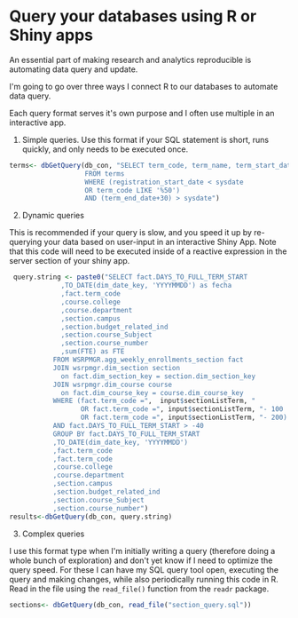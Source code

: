 # Query your databases using R or Shiny apps

An essential part of making research and analytics reproducible is automating data query and update. 

I'm going to go over three ways I connect R to our databases to automate data query. 

Each query format serves it's own purpose and I often use multiple in an interactive app. 
1. Simple queries. 
Use this format if your SQL statement is short, runs quickly, and only needs to be executed once. 

```r
terms<- dbGetQuery(db_con, "SELECT term_code, term_name, term_start_date
                   FROM terms
                   WHERE (registration_start_date < sysdate
                   OR term_code LIKE '%50')
                   AND (term_end_date+30) > sysdate")
```
2. Dynamic queries

This is recommended if your query is slow, and you speed it up by re-querying your data based on user-input in an interactive Shiny App. Note that this code will need to be executed inside of a reactive expression in the server section of your shiny app.  

```r
 query.string <- paste0("SELECT fact.DAYS_TO_FULL_TERM_START
             ,TO_DATE(dim_date_key, 'YYYYMMDD') as fecha
             ,fact.term_code
             ,course.college
             ,course.department
             ,section.campus
             ,section.budget_related_ind
             ,section.course_Subject
             ,section.course_number
             ,sum(FTE) as FTE
           FROM WSRPMGR.agg_weekly_enrollments_section fact
           JOIN wsrpmgr.dim_section section
             on fact.dim_section_key = section.dim_section_key
           JOIN wsrpmgr.dim_course course
             on fact.dim_course_key = course.dim_course_key
           WHERE (fact.term_code =",  input$sectionListTerm, " 
                  OR fact.term_code =", input$sectionListTerm, "- 100
                  OR fact.term_code =", input$sectionListTerm, "- 200)
           AND fact.DAYS_TO_FULL_TERM_START > -40
           GROUP BY fact.DAYS_TO_FULL_TERM_START
           ,TO_DATE(dim_date_key, 'YYYYMMDD')
           ,fact.term_code
           ,fact.term_code
           ,course.college
           ,course.department
           ,section.campus
           ,section.budget_related_ind
           ,section.course_Subject
           ,section.course_number")
results<-dbGetQuery(db_con, query.string)
```

3. Complex queries

I use this format type when I'm initially writing a query (therefore doing a whole bunch of exploration) and don't yet know if I need to optimize the query speed. For these I can have my SQL query tool open, executing the query and making changes, while also periodically running this code in R. Read in the file using the `read_file()` function from the `readr` package. 

```r
sections<- dbGetQuery(db_con, read_file("section_query.sql"))
```
